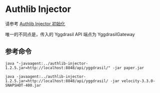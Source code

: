 # Authlib Injector

请参考 [Authlib Injector 初始化](https://github.com/yushijinhun/authlib-injector/wiki/%E5%9C%A8-Minecraft-%E6%9C%8D%E5%8A%A1%E7%AB%AF%E4%BD%BF%E7%94%A8-authlib-injector)

唯一的不同点是，传入的 Yggdrasil API 端点为 YggdrasilGateway

## 参考命令

```shell
java "-javaagent:../authlib-injector-1.2.5.jar=http://localhost:8848/api/yggdrasil/" -jar paper.jar

java -javaagent:../authlib-injector-1.2.5.jar=http://localhost:8848/api/yggdrasil/ -jar velocity-3.3.0-SNAPSHOT-400.jar
```
